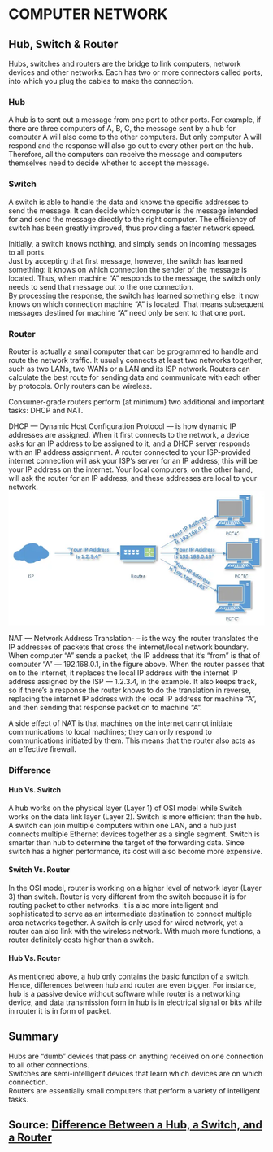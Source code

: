 # COMPUTER NETWORK

## Hub, Switch & Router
Hubs, switches and routers are the bridge to link computers, network devices and other networks. Each has two or more connectors called ports, into which you plug the cables to make the connection.  

### Hub
A hub is to sent out a message from one port to other ports. For example, if there are three computers of A, B, C, the message sent by a hub for computer A will also come to the other computers. But only computer A will respond and the response will also go out to every other port on the hub. Therefore, all the computers can receive the message and computers themselves need to decide whether to accept the message.  

### Switch
A switch is able to handle the data and knows the specific addresses to send the message. It can decide which computer is the message intended for and send the message directly to the right computer. The efficiency of switch has been greatly improved, thus providing a faster network speed.  

Initially, a switch knows nothing, and simply sends on incoming messages to all ports.   
Just by accepting that first message, however, the switch has learned something: it knows on which connection the sender of the message is located. Thus, when machine “A” responds to the message, the switch only needs to send that message out to the one connection.  
By processing the response, the switch has learned something else: it now knows on which connection machine “A” is located. That means subsequent messages destined for machine “A” need only be sent to that one port.  

### Router
Router is actually a small computer that can be programmed to handle and route the network traffic. It usually connects at least two networks together, such as two LANs, two WANs or a LAN and its ISP network. Routers can calculate the best route for sending data and communicate with each other by protocols. Only routers can be wireless.  

Consumer-grade routers perform (at minimum) two additional and important tasks: DHCP and NAT.  

DHCP — Dynamic Host Configuration Protocol — is how dynamic IP addresses are assigned. When it first connects to the network, a device asks for an IP address to be assigned to it, and a DHCP server responds with an IP address assignment. A router connected to your ISP-provided internet connection will ask your ISP’s server for an IP address; this will be your IP address on the internet. Your local computers, on the other hand, will ask the router for an IP address, and these addresses are local to your network.  
![Router-DHCP](./router-dhcp.png)  

NAT — Network Address Translation- – is the way the router translates the IP addresses of packets that cross the internet/local network boundary. When computer “A” sends a packet, the IP address that it’s “from” is that of computer “A” — 192.168.0.1, in the figure above. When the router passes that on to the internet, it replaces the local IP address with the internet IP address assigned by the ISP — 1.2.3.4, in the example. It also keeps track, so if there’s a response the router knows to do the translation in reverse, replacing the internet IP address with the local IP address for machine “A”, and then sending that response packet on to machine “A”.  

A side effect of NAT is that machines on the internet cannot initiate communications to local machines; they can only respond to communications initiated by them. This means that the router also acts as an effective firewall.  




### Difference
#### Hub Vs. Switch
A hub works on the physical layer (Layer 1) of OSI model while Switch works on the data link layer (Layer 2). Switch is more efficient than the hub. A switch can join multiple computers within one LAN, and a hub just connects multiple Ethernet devices together as a single segment. Switch is smarter than hub to determine the target of the forwarding data. Since switch has a higher performance, its cost will also become more expensive.  

#### Switch Vs. Router
In the OSI model, router is working on a higher level of network layer (Layer 3) than switch. Router is very different from the switch because it is for routing packet to other networks. It is also more intelligent and sophisticated to serve as an intermediate destination to connect multiple area networks together. A switch is only used for wired network, yet a router can also link with the wireless network. With much more functions, a router definitely costs higher than a switch.  

#### Hub Vs. Router
As mentioned above, a hub only contains the basic function of a switch. Hence, differences between hub and router are even bigger. For instance, hub is a passive device without software while router is a networking device, and data transmission form in hub is in electrical signal or bits while in router it is in form of packet.  

## Summary
Hubs are “dumb” devices that pass on anything received on one connection to all other connections.  
Switches are semi-intelligent devices that learn which devices are on which connection.  
Routers are essentially small computers that perform a variety of intelligent tasks.  

## Source: [Difference Between a Hub, a Switch, and a Router](https://askleo.com/whats_the_difference_between_a_hub_a_switch_and_a_router/)
